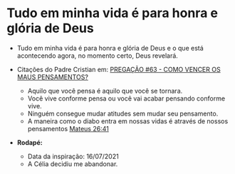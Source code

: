 <div class="header" id="myHeader">
  <div class="navbar" w3-include-html="/menu.inc"> </div>
</div>
<div class="title"><script> document.write(document.title);</script></div>  
<main>
<!-- markdownlint-disable-next-line -->
<span id="topo"><span>

# Tudo em minha vida é para honra e glória de Deus

- Tudo em minha vida é para honra e glória de Deus e o que está acontecendo agora, no momento certo, Deus revelará.

- Citações do Padre Cristian em: [PREGAÇÃO #63 - COMO VENCER OS MAUS PENSAMENTOS?](https://www.youtube.com/watch?v=J7nDQ84S8x0)
  - Aquilo que você pensa é aquilo que você se tornara.  
  - Você vive conforme pensa ou você vai acabar pensando conforme vive.
  - Ninguém consegue mudar atitudes sem mudar seu pensamento.
  - A maneira como o diabo entra em nossas vidas é através de nossos pensamentos [Mateus 26:41](https://www.bibliaon.com/versiculo/mateus_26_41/)

- **Rodapé:**
  - Data da inspiração: 16/07/2021  
  - A Célia decidiu me abandonar.

</main>

<!-- markdownlint-disable-next-line -->
<script>  includeHTML(); FixHeader(window,"myHeader"); </script>
